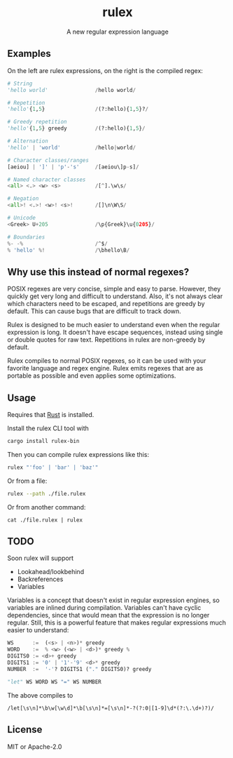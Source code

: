 <div align="center">

# rulex

A new regular expression language

</div>

## Examples

On the left are rulex expressions, on the right is the compiled regex:

```python
# String
'hello world'               /hello world/

# Repetition
'hello'{1,5}                /(?:hello){1,5}?/

# Greedy repetition
'hello'{1,5} greedy         /(?:hello){1,5}/

# Alternation
'hello' | 'world'           /hello|world/

# Character classes/ranges
[aeiou] | ']' | 'p'-'s'     /[aeiou\]p-s]/

# Named character classes
<all> <.> <w> <s>           /[^].\w\s/

# Negation
<all>! <.>! <w>! <s>!       /[]\n\W\S/

# Unicode
<Greek> U+205               /\p{Greek}\u{0205}/

# Boundaries
%- -%                       /^$/
% 'hello' %!                /\bhello\B/
```

## Why use this instead of normal regexes?

POSIX regexes are very concise, simple and easy to parse. However, they quickly get very long and difficult to understand. Also, it's not always clear which characters need to be escaped, and repetitions are greedy by default. This can cause bugs that are difficult to track down.

Rulex is designed to be much easier to understand even when the regular expression is long. It doesn't have escape sequences, instead using single or double quotes for raw text. Repetitions in rulex are non-greedy by default.

Rulex compiles to normal POSIX regexes, so it can be used with your favorite language and regex engine. Rulex emits regexes that are as portable as possible and even applies some optimizations.

## Usage

Requires that [Rust](https://www.rust-lang.org/tools/install) is installed.

Install the rulex CLI tool with

```sh
cargo install rulex-bin
```

Then you can compile rulex expressions like this:

```sh
rulex "'foo' | 'bar' | 'baz'"
```

Or from a file:

```sh
rulex --path ./file.rulex
```

Or from another command:

```
cat ./file.rulex | rulex
```

## TODO

Soon rulex will support

- Lookahead/lookbehind
- Backreferences
- Variables

Variables is a concept that doesn't exist in regular expression engines, so variables are inlined during compilation. Variables can't have cyclic dependencies, since that would mean that the expression is no longer regular. Still, this is a powerful feature that makes regular expressions much easier to understand:

```python
WS      :=  (<s> | <n>)* greedy
WORD    :=  % <w> (<w> | <d>)* greedy %
DIGITS0 := <d>+ greedy
DIGITS1 := '0' | '1'-'9' <d>* greedy
NUMBER  :=  '-'? DIGITS1 ("." DIGITS0)? greedy

"let" WS WORD WS "=" WS NUMBER
```

The above compiles to

```
/let[\s\n]*\b\w[\w\d]*\b[\s\n]*=[\s\n]*-?(?:0|[1-9]\d*(?:\.\d+)?)/
```

## License

MIT or Apache-2.0
